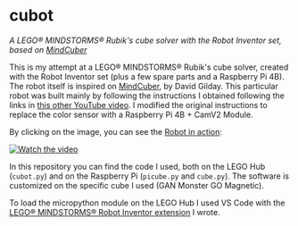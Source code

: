 # cubot

_A LEGO® MINDSTORMS® Rubik's cube solver with the Robot Inventor set, based on
[MindCuber](http://mindcuber.com)_

This is my attempt at a LEGO® MINDSTORMS® Rubik's cube solver, created with the
Robot Inventor set (plus a few spare parts and a Raspberry Pi 4B). The robot
itself is inspired on [MindCuber](http://mindcuber.com), by David Gilday. This
particular robot was built mainly by following the instructions I obtained
following the links in [this other YouTube video](https://youtu.be/s2HexyswxKY).
I modified the original instructions to replace the color sensor with a
Raspberry Pi 4B + CamV2 Module.

By clicking on the image, you can see the [Robot in action](https://youtu.be/K98Nth4gAg8):

[![Watch the video](https://img.youtube.com/vi/K98Nth4gAg8/maxresdefault.jpg)](https://youtu.be/K98Nth4gAg8)

In this repository you can find the code I used, both on the LEGO Hub
(`cubot.py`) and on the Raspberry Pi (`picube.py` and `cube.py`). The software
is customized on the specific cube I used (GAN Monster GO Magnetic).

To load the micropython module on the LEGO Hub I used VS Code with the
[LEGO® MINDSTORMS® Robot Inventor extension](https://github.com/robmosca/robotinventor-vscode) I wrote.
